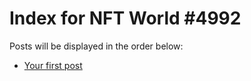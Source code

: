 # Index for NFT World #4992
Posts will be displayed in the order below:

- [Your first post](./001-first.md)


